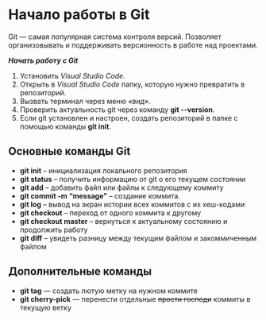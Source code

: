 # Начало работы в Git

Git — самая популярная система контроля версий. Позволяет организовывать и поддерживать версионность в работе над проектами.

_**Начать работу с Git**_

1. Установить *Visual Studio Code*.
2. Открыть в *Visual Studio Code* папку, которую нужно превратить в репозиторий.
3. Вызвать терминал через меню *«вид»*.
4. Проверить актуальность git через команду **git --version**.
5. Если git установлен и настроен, создать репозиторий в папке с помощью команды **git init**.

## Основные команды Git

+ **git init** – инициализация локального репозитория
+ **git status** – получить информацию от git о его текущем состоянии
+ **git add** – добавить файл или файлы к следующему коммиту
+ **git commit -m “message”** – создание коммита.
+ **git log** – вывод на экран истории всех коммитов с их хеш-кодами
+ **git checkout** – переход от одного коммита к другому
+ **git checkout master** – вернуться к актуальному состоянию и продолжить работу
+ **git diff** – увидеть разницу между текущим файлом и закоммиченным файлом

## Дополнительные команды

+ **git tag** — создать лютую метку на нужном коммите
+ **git cherry-pick** — перенести отдельные ~~прости господи~~ коммиты в текущую ветку
